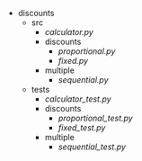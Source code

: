* discounts
  * src
    * *calculator.py*
    * discounts
      * *proportional.py*
      * *fixed.py*
    * multiple
      * *sequential.py*
  * tests
    * *calculator_test.py*
    * discounts
      * *proportional_test.py*
      * *fixed_test.py*
    * multiple
      * *sequential_test.py*